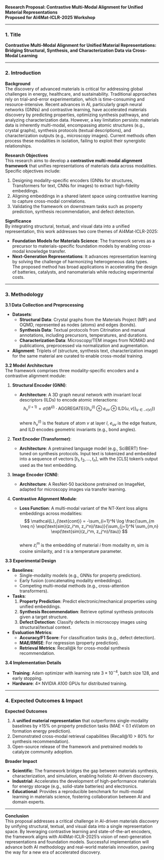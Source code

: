 **Research Proposal: Contrastive Multi-Modal Alignment for Unified Material Representations**  
**Proposed for AI4Mat-ICLR-2025 Workshop**  

---

### **1. Title**  
**Contrastive Multi-Modal Alignment for Unified Material Representations: Bridging Structural, Synthesis, and Characterization Data via Cross-Modal Learning**  

---

### **2. Introduction**  
**Background**  
The discovery of advanced materials is critical for addressing global challenges in energy, healthcare, and sustainability. Traditional approaches rely on trial-and-error experimentation, which is time-consuming and resource-intensive. Recent advances in AI, particularly graph neural networks (GNNs) and contrastive learning, have accelerated materials discovery by predicting properties, optimizing synthesis pathways, and analyzing characterization data. However, a key limitation persists: materials data is inherently multi-modal, encompassing atomic structures (e.g., crystal graphs), synthesis protocols (textual descriptions), and characterization outputs (e.g., microscopy images). Current methods often process these modalities in isolation, failing to exploit their synergistic relationships.  

**Research Objectives**  
This research aims to develop a **contrastive multi-modal alignment framework** that unifies representations of materials data across modalities. Specific objectives include:  
1. Designing modality-specific encoders (GNNs for structures, Transformers for text, CNNs for images) to extract high-fidelity embeddings.  
2. Aligning embeddings in a shared latent space using contrastive learning to capture cross-modal correlations.  
3. Validating the framework on downstream tasks such as property prediction, synthesis recommendation, and defect detection.  

**Significance**  
By integrating structural, textual, and visual data into a unified representation, this work addresses two core themes of AI4Mat-ICLR-2025:  
- **Foundation Models for Materials Science**: The framework serves as a precursor to materials-specific foundation models by enabling cross-modal knowledge transfer.  
- **Next-Generation Representations**: It advances representation learning by solving the challenge of harmonizing heterogeneous data types.  
The proposed method has broad applications in accelerating the design of batteries, catalysts, and nanomaterials while reducing experimental costs.  

---

### **3. Methodology**  
**3.1 Data Collection and Preprocessing**  
- **Datasets**:  
  - **Structural Data**: Crystal graphs from the Materials Project (MP) and OQMD, represented as nodes (atoms) and edges (bonds).  
  - **Synthesis Data**: Textual protocols from Citrination and manual annotations, including precursors, temperatures, and durations.  
  - **Characterization Data**: Microscopy/TEM images from NOMAD and publications, preprocessed via normalization and augmentation.  
- **Alignment**: Triplets of (structure, synthesis text, characterization image) for the same material are curated to enable cross-modal training.  

**3.2 Model Architecture**  
The framework comprises three modality-specific encoders and a contrastive alignment module:  

1. **Structural Encoder (GNN)**:  
   - **Architecture**: A 3D graph neural network with invariant local descriptors (ILDs) to encode atomic interactions:  
     $$
     h_v^{(l+1)} = \sigma\left(W^{(l)} \cdot \text{AGGREGATE}\left(\left\{h_u^{(l)} \oplus e_{uv} \oplus \text{ILD}(u,v)\right\}_{u \in \mathcal{N}(v)}\right)\right)
     $$  
     where $h_v^{(l)}$ is the feature of atom $v$ at layer $l$, $e_{uv}$ is the edge feature, and ILD encodes geometric invariants (e.g., bond angles).  

2. **Text Encoder (Transformer)**:  
   - **Architecture**: A pretrained language model (e.g., SciBERT) fine-tuned on synthesis protocols. Input text is tokenized and embedded into a sequence of vectors $[t_1, t_2, ..., t_n]$, with the [CLS] token’s output used as the text embedding.  

3. **Image Encoder (CNN)**:  
   - **Architecture**: A ResNet-50 backbone pretrained on ImageNet, adapted for microscopy images via transfer learning.  

4. **Contrastive Alignment Module**:  
   - **Loss Function**: A multi-modal variant of the NT-Xent loss aligns embeddings across modalities:  
     $$
     \mathcal{L}_{\text{cont}} = -\sum_{i=1}^N \log \frac{\sum_{m \neq n} \exp(\text{sim}(z_i^m, z_i^n)/\tau)}{\sum_{j=1}^N \sum_{m,n} \exp(\text{sim}(z_i^m, z_j^n)/\tau)}
     $$  
     where $z_i^m$ is the embedding of material $i$ from modality $m$, $\text{sim}$ is cosine similarity, and $\tau$ is a temperature parameter.  

**3.3 Experimental Design**  
- **Baselines**:  
  - Single-modality models (e.g., GNNs for property prediction).  
  - Early fusion (concatenating modality embeddings).  
  - Competing multi-modal methods (e.g., cross-attention transformers).  
- **Tasks**:  
  1. **Property Prediction**: Predict electronic/mechanical properties using unified embeddings.  
  2. **Synthesis Recommendation**: Retrieve optimal synthesis protocols given a target structure.  
  3. **Defect Detection**: Classify defects in microscopy images using structural/textual context.  
- **Evaluation Metrics**:  
  - **Accuracy/F1 Score**: For classification tasks (e.g., defect detection).  
  - **MAE/RMSE**: For regression (property prediction).  
  - **Retrieval Metrics**: Recall@k for cross-modal synthesis recommendation.  

**3.4 Implementation Details**  
- **Training**: Adam optimizer with learning rate $3 \times 10^{-4}$, batch size 128, and early stopping.  
- **Hardware**: 4× NVIDIA A100 GPUs for distributed training.  

---

### **4. Expected Outcomes & Impact**  
**Expected Outcomes**  
1. A **unified material representation** that outperforms single-modality baselines by ≥15% on property prediction tasks (MAE < 0.1 eV/atom on formation energy prediction).  
2. Demonstrated cross-modal retrieval capabilities (Recall@10 > 80% for synthesis recommendation).  
3. Open-source release of the framework and pretrained models to catalyze community adoption.  

**Broader Impact**  
- **Scientific**: The framework bridges the gap between materials synthesis, characterization, and simulation, enabling holistic AI-driven discovery.  
- **Industrial**: Accelerates the development of high-performance materials for energy storage (e.g., solid-state batteries) and electronics.  
- **Educational**: Provides a reproducible benchmark for multi-modal learning in materials science, fostering collaboration between AI and domain experts.  

---

**Conclusion**  
This proposal addresses a critical challenge in AI-driven materials discovery by unifying structural, textual, and visual data into a single representation space. By leveraging contrastive learning and state-of-the-art encoders, the framework aligns with AI4Mat-ICLR-2025’s vision of next-generation representations and foundation models. Successful implementation will advance both AI methodology and real-world materials innovation, paving the way for a new era of accelerated discovery.